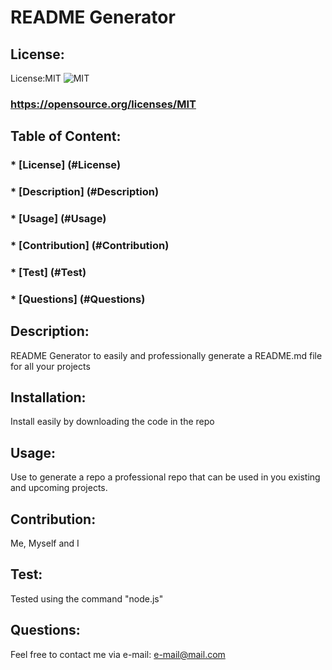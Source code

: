 
  # README Generator

  ## License: 
  License:MIT ![MIT](https://img.shields.io/badge/License-MIT-yellow.svg)
  ### https://opensource.org/licenses/MIT

  ## Table of Content:
  ### * [License] (#License)
  ### * [Description] (#Description)
  ### * [Usage] (#Usage)
  ### * [Contribution] (#Contribution)
  ### * [Test] (#Test)
  ### * [Questions] (#Questions)


## Description:
README Generator to easily and professionally generate a README.md file for all your projects

## Installation:
Install easily by downloading the code in the repo

## Usage:
Use to generate a repo a professional repo that can be used in you existing and upcoming projects. 

## Contribution:
Me, Myself and I 

## Test: 
Tested using the command "node.js"

## Questions:
Feel free to contact me via e-mail: e-mail@mail.com

